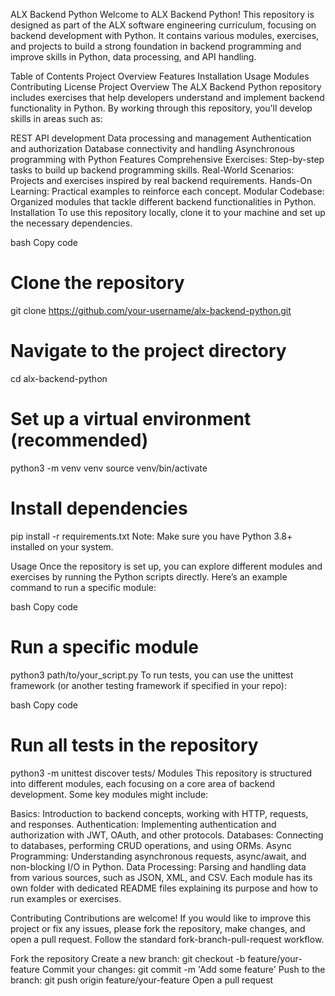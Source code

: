 ALX Backend Python
Welcome to ALX Backend Python! This repository is designed as part of the ALX software engineering curriculum, focusing on backend development with Python. It contains various modules, exercises, and projects to build a strong foundation in backend programming and improve skills in Python, data processing, and API handling.

Table of Contents
Project Overview
Features
Installation
Usage
Modules
Contributing
License
Project Overview
The ALX Backend Python repository includes exercises that help developers understand and implement backend functionality in Python. By working through this repository, you'll develop skills in areas such as:

REST API development
Data processing and management
Authentication and authorization
Database connectivity and handling
Asynchronous programming with Python
Features
Comprehensive Exercises: Step-by-step tasks to build up backend programming skills.
Real-World Scenarios: Projects and exercises inspired by real backend requirements.
Hands-On Learning: Practical examples to reinforce each concept.
Modular Codebase: Organized modules that tackle different backend functionalities in Python.
Installation
To use this repository locally, clone it to your machine and set up the necessary dependencies.

bash
Copy code
# Clone the repository
git clone https://github.com/your-username/alx-backend-python.git

# Navigate to the project directory
cd alx-backend-python

# Set up a virtual environment (recommended)
python3 -m venv venv
source venv/bin/activate

# Install dependencies
pip install -r requirements.txt
Note: Make sure you have Python 3.8+ installed on your system.

Usage
Once the repository is set up, you can explore different modules and exercises by running the Python scripts directly. Here’s an example command to run a specific module:

bash
Copy code
# Run a specific module
python3 path/to/your_script.py
To run tests, you can use the unittest framework (or another testing framework if specified in your repo):

bash
Copy code
# Run all tests in the repository
python3 -m unittest discover tests/
Modules
This repository is structured into different modules, each focusing on a core area of backend development. Some key modules might include:

Basics: Introduction to backend concepts, working with HTTP, requests, and responses.
Authentication: Implementing authentication and authorization with JWT, OAuth, and other protocols.
Databases: Connecting to databases, performing CRUD operations, and using ORMs.
Async Programming: Understanding asynchronous requests, async/await, and non-blocking I/O in Python.
Data Processing: Parsing and handling data from various sources, such as JSON, XML, and CSV.
Each module has its own folder with dedicated README files explaining its purpose and how to run examples or exercises.

Contributing
Contributions are welcome! If you would like to improve this project or fix any issues, please fork the repository, make changes, and open a pull request. Follow the standard fork-branch-pull-request workflow.

Fork the repository
Create a new branch: git checkout -b feature/your-feature
Commit your changes: git commit -m 'Add some feature'
Push to the branch: git push origin feature/your-feature
Open a pull request
